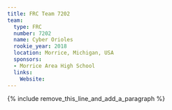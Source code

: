 ```yaml
---
title: FRC Team 7202
team:
  type: FRC
  number: 7202
  name: Cyber Orioles
  rookie_year: 2018
  location: Morrice, Michigan, USA
  sponsors:
  - Morrice Area High School
  links:
    Website:
---
```


{% include remove_this_line_and_add_a_paragraph %}